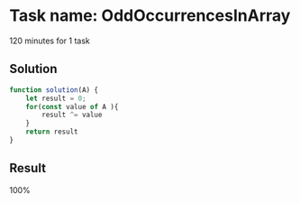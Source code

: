 # Task name: OddOccurrencesInArray

120 minutes for 1 task

## Solution

```javascript
function solution(A) {
    let result = 0;
    for(const value of A ){
        result ^= value
    }
    return result
}
```

## Result 

100%